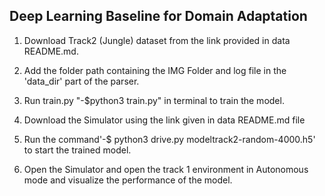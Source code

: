 ## Deep Learning Baseline for Domain Adaptation
1) Download Track2 (Jungle) dataset from the link provided in data README.md.
   
2) Add the folder path containing the IMG Folder and log file in the 'data_dir' part of the parser.
   
3) Run train.py "-$python3 train.py" in terminal to train the model.
   
4) Download the Simulator using the link given in data README.md file
 
5) Run the command'-$ python3 drive.py modeltrack2-random-4000.h5' to start the trained model.
  
6) Open the Simulator and open the track 1 environment in Autonomous mode and visualize the performance of the model.

